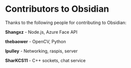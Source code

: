 # Contributors to Obsidian #
Thanks to the following people for contributing to Obsidian:

**Shangxz** - Node.js, Azure Face API

**thebaower** - OpenCV, Python 

**lpulley** - Networking, raspis, server

**SharKCS11** - C++ sockets, chat service

